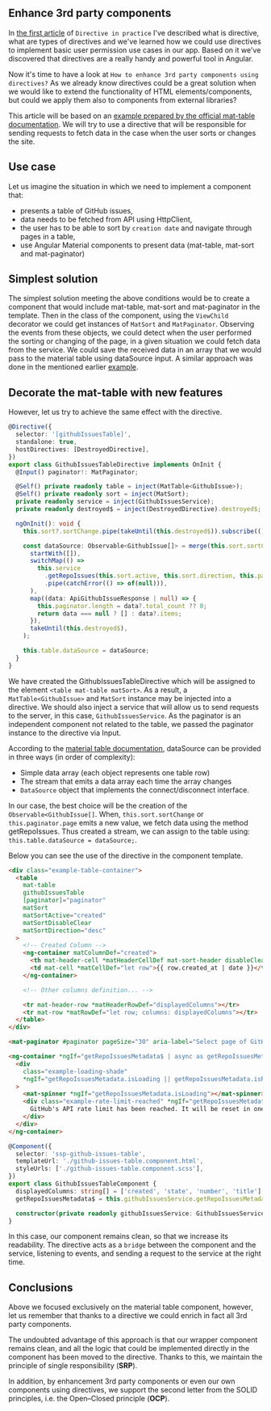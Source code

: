 ## Enhance 3rd party components

In [the first article](https://dev.to/this-is-angular/directives-in-practice-user-role-based-element-control-49id) of `Directive in practice` I've described what is directive, what are types of directives and we've learned how we could use directives to implement basic user permission use cases in our app. Based on it we've discovered that directives are a really handy and powerful tool in Angular.

Now it's time to have a look at `How to enhance 3rd party components using directives?` As we already know directives could be a great solution when we would like to extend the functionality of HTML elements/components, but could we apply them also to components from external libraries?

This article will be based on an [example prepared by the official mat-table documentation](https://material.angular.io/components/table/examples#table-http). We will try to use a directive that will be responsible for sending requests to fetch data in the case when the user sorts or changes the site.

## Use case

Let us imagine the situation in which we need to implement a component that:

- presents a table of GitHub issues,
- data needs to be fetched from API using HttpClient,
- the user has to be able to sort by `creation date` and navigate through pages in a table,
- use Angular Material components to present data (mat-table, mat-sort and mat-paginator)

## Simplest solution

The simplest solution meeting the above conditions would be to create a component that would include mat-table, mat-sort and mat-paginator in the template. Then in the class of the component, using the `ViewChild` decorator we could get instances of `MatSort` and `MatPaginator`. Observing the events from these objects, we could detect when the user performed the sorting or changing of the page, in a given situation we could fetch data from the service. We could save the received data in an array that we would pass to the material table using dataSource input. A similar approach was done in the mentioned earlier [example](https://material.angular.io/components/table/examples#table-http).

## Decorate the mat-table with new features

However, let us try to achieve the same effect with the directive.

```ts
@Directive({
  selector: '[githubIssuesTable]',
  standalone: true,
  hostDirectives: [DestroyedDirective],
})
export class GithubIssuesTableDirective implements OnInit {
  @Input() paginator!: MatPaginator;

  @Self() private readonly table = inject(MatTable<GithubIssue>);
  @Self() private readonly sort = inject(MatSort);
  private readonly service = inject(GithubIssuesService);
  private readonly destroyed$ = inject(DestroyedDirective).destroyed$;

  ngOnInit(): void {
    this.sort?.sortChange.pipe(takeUntil(this.destroyed$)).subscribe(() => (this.paginator.pageIndex = 0));

    const dataSource: Observable<GithubIssue[]> = merge(this.sort.sortChange, this.paginator.page).pipe(
      startWith([]),
      switchMap(() =>
        this.service
          .getRepoIssues(this.sort.active, this.sort.direction, this.paginator.pageIndex)
          .pipe(catchError(() => of(null))),
      ),
      map((data: ApiGithubIssueResponse | null) => {
        this.paginator.length = data?.total_count ?? 0;
        return data === null ? [] : data?.items;
      }),
      takeUntil(this.destroyed$),
    );

    this.table.dataSource = dataSource;
  }
}
```

We have created the GithubIssuesTableDirective which will be assigned to the element `<table mat-table matSort>`. As a result, a `MatTable<GithubIssue>` and `MatSort` instance may be injected into a directive. We should also inject a service that will allow us to send requests to the server, in this case, `GithubIssuesService`. As the paginator is an independent component not related to the table, we passed the paginator instance to the directive via Input.

According to the [material table documentation](https://material.angular.io/components/table/api#MatTable), dataSource can be provided in three ways (in order of complexity):

- Simple data array (each object represents one table row)
- The stream that emits a data array each time the array changes
- `DataSource` object that implements the connect/disconnect interface.

In our case, the best choice will be the creation of the `Observable<GithubIssue[]`. When, `this.sort.sortChange` or `this.paginator.page` emits a new value, we fetch data using the method getRepoIssues. Thus created a stream, we can assign to the table using: `this.table.dataSource = dataSource;`.

Below you can see the use of the directive in the component template.

```html
<div class="example-table-container">
  <table
    mat-table
    githubIssuesTable
    [paginator]="paginator"
    matSort
    matSortActive="created"
    matSortDisableClear
    matSortDirection="desc"
  >
    <!-- Created Column -->
    <ng-container matColumnDef="created">
      <th mat-header-cell *matHeaderCellDef mat-sort-header disableClear>Created</th>
      <td mat-cell *matCellDef="let row">{{ row.created_at | date }}</td>
    </ng-container>

    <!-- Other columns definition... -->

    <tr mat-header-row *matHeaderRowDef="displayedColumns"></tr>
    <tr mat-row *matRowDef="let row; columns: displayedColumns"></tr>
  </table>
</div>

<mat-paginator #paginator pageSize="30" aria-label="Select page of GitHub search results"></mat-paginator>

<ng-container *ngIf="getRepoIssuesMetadata$ | async as getRepoIssuesMetadata">
  <div
    class="example-loading-shade"
    *ngIf="getRepoIssuesMetadata.isLoading || getRepoIssuesMetadata.isRateLimitReached"
  >
    <mat-spinner *ngIf="getRepoIssuesMetadata.isLoading"></mat-spinner>
    <div class="example-rate-limit-reached" *ngIf="getRepoIssuesMetadata.isRateLimitReached">
      GitHub's API rate limit has been reached. It will be reset in one minute.
    </div>
  </div>
</ng-container>
```

```ts
@Component({
  selector: 'ssp-github-issues-table',
  templateUrl: './github-issues-table.component.html',
  styleUrls: ['./github-issues-table.component.scss'],
})
export class GithubIssuesTableComponent {
  displayedColumns: string[] = ['created', 'state', 'number', 'title'];
  getRepoIssuesMetadata$ = this.githubIssuesService.getRepoIssuesMetadata$;

  constructor(private readonly githubIssuesService: GithubIssuesService) {}
}
```

In this case, our component remains clean, so that we increase its readability. The directive acts as a `bridge` between the component and the service, listening to events, and sending a request to the service at the right time.

## Conclusions

Above we focused exclusively on the material table component, however, let us remember that thanks to a directive we could enrich in fact all 3rd party components.

The undoubted advantage of this approach is that our wrapper component remains clean, and all the logic that could be implemented directly in the component has been moved to the directive. Thanks to this, we maintain the principle of single responsibility (**SRP**).

In addition, by enhancement 3rd party components or even our own components using directives, we support the second letter from the SOLID principles, i.e. the Open–Closed principle (**OCP**).
